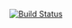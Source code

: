 [![Build Status](https://travis-ci.org/Freddy03h/test-travis.png?branch=master)](https://travis-ci.org/Freddy03h/test-travis)